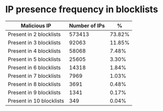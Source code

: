 # IP presence frequency in blocklists
| Malicious IP | Number of IPs | % |
|----|----|----|
| Present in 2 blocklists | 573413 | 73.82% |
| Present in 3 blocklists | 92063 | 11.85% |
| Present in 4 blocklists | 58068 | 7.48% |
| Present in 5 blocklists | 25605 | 3.30% |
| Present in 6 blocklists | 14318 | 1.84% |
| Present in 7 blocklists | 7969 | 1.03% |
| Present in 8 blocklists | 3691 | 0.48% |
| Present in 9 blocklists | 1341 | 0.17% |
| Present in 10 blocklists | 349 | 0.04% |
